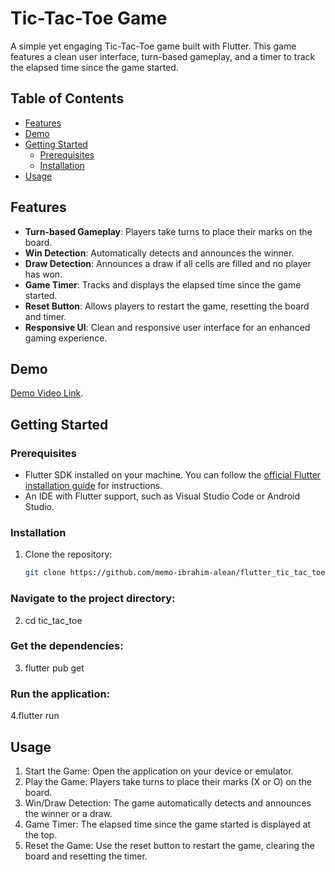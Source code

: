 # Tic-Tac-Toe Game

A simple yet engaging Tic-Tac-Toe game built with Flutter. This game features a clean user interface, turn-based gameplay, and a timer to track the elapsed time since the game started.

## Table of Contents

- [Features](#features)
- [Demo](#demo)
- [Getting Started](#getting-started)
    - [Prerequisites](#prerequisites)
    - [Installation](#installation)
- [Usage](#usage)

## Features

- **Turn-based Gameplay**: Players take turns to place their marks on the board.
- **Win Detection**: Automatically detects and announces the winner.
- **Draw Detection**: Announces a draw if all cells are filled and no player has won.
- **Game Timer**: Tracks and displays the elapsed time since the game started.
- **Reset Button**: Allows players to restart the game, resetting the board and timer.
- **Responsive UI**: Clean and responsive user interface for an enhanced gaming experience.

## Demo
[Demo Video Link](https://www.youtube.com/shorts/aKTsvl28vb4).

## Getting Started

### Prerequisites

- Flutter SDK installed on your machine. You can follow the [official Flutter installation guide](https://flutter.dev/docs/get-started/install) for instructions.
- An IDE with Flutter support, such as Visual Studio Code or Android Studio.

### Installation

1. Clone the repository:

   ```sh
   git clone https://github.com/memo-ibrahim-alean/flutter_tic_tac_toe.git
    ```
### Navigate to the project directory:
2. cd tic_tac_toe

### Get the dependencies:
3. flutter pub get

### Run the application:
4.flutter run

## Usage
1. Start the Game: Open the application on your device or emulator.
2. Play the Game: Players take turns to place their marks (X or O) on the board.
3. Win/Draw Detection: The game automatically detects and announces the winner or a draw.
4. Game Timer: The elapsed time since the game started is displayed at the top.
5. Reset the Game: Use the reset button to restart the game, clearing the board and resetting the timer.



